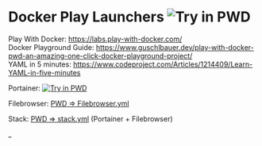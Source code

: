 # Docker Play Launchers <img src="https://cdn.rawgit.com/play-with-docker/stacks/cff22438/assets/images/button.png" alt="Try in PWD">

Play With Docker: https://labs.play-with-docker.com/
<br>Docker Playground Guide: https://www.guschlbauer.dev/play-with-docker-pwd-an-amazing-one-click-docker-playground-project/
<br>YAML in 5 minutes: https://www.codeproject.com/Articles/1214409/Learn-YAML-in-five-minutes

Portainer: <a href="https://labs.play-with-docker.com?stack=https://raw.githubusercontent.com/kviksna/DockerLaunchers/main/Portainer.yml" target="_blank"><img src="https://cdn.rawgit.com/play-with-docker/stacks/cff22438/assets/images/button.png" alt="Try in PWD"></a>

Filebrowser: <a href="https://labs.play-with-docker.com?stack=https://raw.githubusercontent.com/kviksna/DockerLaunchers/main/Filebrowser.yml" target="_blank">PWD => Filebrowser.yml</a>

Stack: <a href="https://labs.play-with-docker.com?stack=https://raw.githubusercontent.com/kviksna/DockerLaunchers/main/stack.yml" target="_blank">PWD => stack.yml</a> (Portainer + Filebrowser)

_
